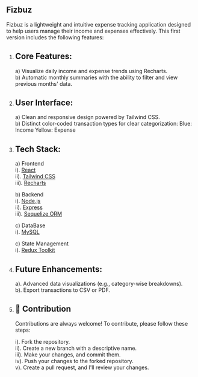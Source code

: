 ## Fizbuz

Fizbuz is a lightweight and intuitive expense tracking application designed to help users manage their income and expenses effectively. This first version includes the following features:

1. ## Core Features:<br>

   a) Visualize daily income and expense trends using Recharts.<br>
   b) Automatic monthly summaries with the ability to filter and view previous months' data.

2. ## User Interface:<br>

   a) Clean and responsive design powered by Tailwind CSS.<br>
   b) Distinct color-coded transaction types for clear categorization:
   Blue: Income
   Yellow: Expense

3. ## Tech Stack:<br>

   a) Frontend <br>
   i). [React](https://react.dev)<br>
   ii). [Tailwind CSS](https://tailwindcss.com)<br>
   iii). [Recharts](https://recharts.org/en-US)<br>

   b) Backend<br>
   i). [Node.js](https://nodejs.org/en)<br>
   ii). [Express](https://expressjs.com)<br>
   iii). [Sequelize ORM](https://sequelize.org)<br>

   c) DataBase<br>
   i). [MySQL](https://www.mysql.com)<br>

   c) State Management<br>
   i). [Redux Toolkit](https://redux-toolkit.js.org/)

4. ## Future Enhancements:<br>

   a). Advanced data visualizations (e.g., category-wise breakdowns). <br>
   b). Export transactions to CSV or PDF.

5. ## 🙌 Contribution

   Contributions are always welcome! To contribute, please follow these steps:

   i). Fork the repository.<br>
   ii). Create a new branch with a descriptive name.<br>
   iii). Make your changes, and commit them.<br>
   iv). Push your changes to the forked repository.<br>
   v). Create a pull request, and I'll review your changes.<br>